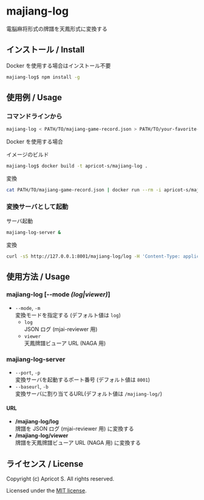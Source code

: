# majiang-log

電脳麻将形式の牌譜を天鳳形式に変換する

## インストール / Install

Docker を使用する場合はインストール不要

```sh
majiang-log$ npm install -g
```

## 使用例 / Usage

### コマンドラインから

```sh
majiang-log < PATH/TO/majiang-game-record.json > PATH/TO/your-favorite-name.txt
```

Docker を使用する場合

イメージのビルド

```sh
majiang-log$ docker build -t apricot-s/majiang-log .
```

変換

```sh
cat PATH/TO/majiang-game-record.json | docker run --rm -i apricot-s/majiang-log > PATH/TO/your-favorite-name.txt
```

### 変換サーバとして起動

サーバ起動

```sh
majiang-log-server &
```

変換

```sh
curl -sS http://127.0.0.1:8001/majiang-log/log -H 'Content-Type: application/json' -d @PATH/TO/majiang-game-record.json -o PATH/TO/your-favorite-name.txt
```

## 使用方法 / Usage

### majiang-log [--mode *(log|viewer)*]

- `--mode`, `-m`  
変換モードを指定する (デフォルト値は `log`)
  - `log`  
JSON ログ (mjai-reviewer 用)
  - `viewer`  
天鳳牌譜ビューア URL (NAGA 用)

### majiang-log-server

- `--port`, `-p`  
変換サーバを起動するポート番号 (デフォルト値は `8001`)
- `--baseurl`, `-b`  
変換サーバに割り当てるURL(デフォルト値は `/majiang-log/`)

#### URL

- **/majiang-log/log**  
牌譜を JSON ログ (mjai-reviewer 用) に変換する
- **/majiang-log/viewer**  
牌譜を天鳳牌譜ビューア URL (NAGA 用) に変換する

## ライセンス / License

Copyright (c) Apricot S. All rights reserved.

Licensed under the [MIT license](LICENSE).
